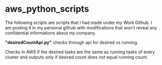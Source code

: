 # aws_python_scripts
The following scripts are scripts that I had made under my Work Github.
I am posting it in my personal github with modifications that won't reveal any confidential informations about my company.

**"desiredCountApi.py"** checks through api for desired vs running.  


Checks in AWS if the desired tasks are the same as running tasks of every cluster and outputs only if desired count does not equal running count. 
